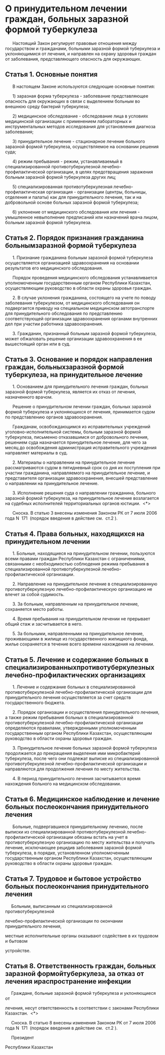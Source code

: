 # О принудительном лечении граждан, больных заразной формой туберкулеза

      Настоящий Закон регулирует правовые отношения между государством и гражданами, больными заразной формой туберкулеза и уклоняющимися от лечения, и направлен на охрану здоровья граждан от заболевания, представляющего опасность для окружающих.

## Статья 1. Основные понятия

      В настоящем Законе используются следующие основные понятия:

      1) заразная форма туберкулеза - заболевание представляющее опасность для окружающих в связи с выделением больным во внешнюю среду бактерий туберкулеза;

      2) медицинское обследование - обследование лица в условиях медицинской организации с применением лабораторных и инструментальных методов исследования для установления диагноза заболевания;

      3) принудительное лечение - стационарное лечение больного заразной формой туберкулеза, осуществляемое на основании решения суда;

      4) режим пребывания - режим, устанавливаемый в специализированной противотуберкулезной лечебно-профилактической организации, в целях предотвращения заражения больным заразной формой туберкулеза других лиц;

      5) специализированная противотуберкулезная лечебно-профилактическая организация - организации (центры, больницы, отделения и палаты) как для принудительного лечения, так и на добровольной основе больных заразной формой туберкулеза;

      6) уклонение от медицинского обследования или лечения - умышленное невыполнение предписаний или назначений врача лицом, больным заразной формой туберкулеза.

## Статья 2. Порядок признания гражданина больнымзаразной формой туберкулеза

      1. Признание гражданина больным заразной формой туберкулеза осуществляется организацией здравоохранения на основании результатов его медицинского обследования.

      Порядок проведения медицинского обследования устанавливается уполномоченным государственным органом Республики Казахстан, осуществляющим руководство в области охраны здоровья граждан.

      2. В случае уклонения гражданина, состоящего на учете по поводу заболевания туберкулезом, от медицинского обследования он подвергается приводу на специальном медицинском автотранспорте для принудительного обследования по представлению соответствующей организации здравоохранения органами внутренних дел при участии работника здравоохранения.

      3. Гражданин, признанный больным заразной формой туберкулеза, может обжаловать решение организации здравоохранения в ее вышестоящий орган или в суд.

## Статья 3. Основание и порядок направления граждан, больныхзаразной формой туберкулеза, на принудительное лечение

      1. Основанием для принудительного лечения граждан, больных заразной формой туберкулеза, является их отказ от лечения, назначенного врачом.

      Решение о принудительном лечении граждан, больных заразной формой туберкулеза и уклоняющихся от лечения, принимается судом по представлению органов здравоохранения.

      Гражданам, освобождающимся из исправительных учреждений уголовно-исполнительной системы, больным заразной формой туберкулеза, письменно отказавшимся от добровольного лечения, решением суда назначается принудительное лечение, для чего за месяц до освобождения администрация исправительного учреждения направляет материалы в суд.

      2. Материалы о направлении на принудительное лечение рассматриваются судом в пятидневный срок со дня их поступления при участии гражданина, направляемого на принудительное лечение, и представителя организации здравоохранения, внесшей представление о направлении на принудительное лечение.

      3. Исполнение решения суда о направлении гражданина, больного заразной формой туберкулеза, на принудительное лечение возлагается на судебных исполнителей территориальных органов юстиции.  <*>

      Сноска. В статью 3 внесены изменения Законом РК от 7 июля 2006 года N   171   (порядок введения в действие см.   ст.2  ).

## Статья 4. Права больных, находящихся на принудительном лечении

      1. Больные, находящиеся на принудительном лечении, пользуются всеми правами граждан Республики Казахстан с ограничениями, связанными с необходимостью соблюдения режима пребывания в специализированной противотуберкулезной лечебно-профилактической организации.

      2. Направление на принудительное лечение в специализированную противотуберкулезную лечебно-профилактическую организацию не влечет за собой судимость.

      3. За больным, направленным на принудительное лечение, сохраняется место работы.

      4. Время пребывания на принудительном лечении не прерывает общий стаж и засчитывается в него.

      5. За больными, направленными на принудительное лечение, проживающими в жилище из государственного жилищного фонда, жилье сохраняется в течение всего времени нахождения на лечении.

## Статья 5. Лечение и содержание больных в специализированныхпротивотуберкулезных лечебно-профилактических организациях

      1. Лечение и содержание больных в специализированной противотуберкулезной лечебно-профилактической организации для принудительного лечения осуществляется за счет средств государственного бюджета.

      2. Порядок организации и осуществления принудительного лечения, а также режим пребывания больных в специализированной противотуберкулезной лечебно-профилактической организации определяются правилами, утвержденными уполномоченным государственным органом Республики Казахстан, осуществляющим руководство в области охраны здоровья граждан.

      3. Принудительное лечение больных заразной формой туберкулеза продолжается до прекращения выделения ими микробактерий туберкулеза, после чего они подлежат выписке из специализированной противотуберкулезной лечебно-профилактической организации и направляются для продолжения лечения по месту жительства.

      4. В период принудительного лечения засчитывается время нахождения больного на медицинском обследовании.

## Статья 6. Медицинское наблюдение и лечение больных послеокончания принудительного лечения

      Больные, подвергавшиеся принудительному лечению, после выписки из специализированной противотуберкулезной лечебно-профилактической организации обязаны встать на учет в противотуберкулезную организацию по месту жительства и получать лечение, исключающее рецидив заболевания заразной формой туберкулеза, в порядке, установленном уполномоченным государственным органом Республики Казахстан, осуществляющим руководство в области охраны здоровья граждан.

## Статья 7. Трудовое и бытовое устройство больных послеокончания принудительного лечения

     Больным, выписанным из специализированной противотуберкулезной

лечебно-профилактической организации по окончании принудительного лечения,

местные исполнительные органы оказывают содействие в их трудовом и бытовом

устройстве.

## Статья 8. Ответственность граждан, больных заразной формойтуберкулеза, за отказ от лечения ираспространение инфекции

     Граждане, больные заразной формой туберкулеза и уклоняющиеся от

лечения, несут ответственность в соответствии с законами Республики Казахстан.  <*>

     Сноска. В статью 8 внесены изменения Законом РК от 7 июля 2006 года N   171   (порядок введения в действие см.   ст.2  ).

     Президент

Республики Казахстан

